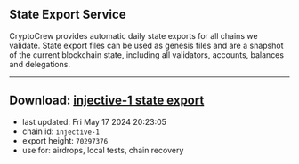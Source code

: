 ## State Export Service
CryptoCrew provides automatic daily state exports for all chains we validate. State export files can be used as genesis files and are a snapshot of the current blockchain state, including all validators, accounts, balances and delegations.

---
**Download: [injective-1 state export](https://dl-eu2.ccvalidators.com/SERVICE/injective/injective-1_export_70297376.json)**
---

- last updated: Fri May 17 2024 20:23:05
- chain id: `injective-1`
- export height: `70297376`
- use for: airdrops, local tests, chain recovery
